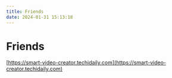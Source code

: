 ```yaml
---
title: Friends
date: 2024-01-31 15:13:18
---
```


# Friends

[https://smart-video-creator.techidaily.com](https://smart-video-creator.techidaily.com)